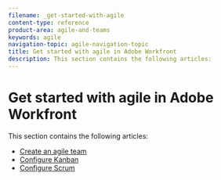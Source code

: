 ```yaml
---
filename: _get-started-with-agile
content-type: reference
product-area: agile-and-teams
keywords: agile
navigation-topic: agile-navigation-topic
title: Get started with agile in Adobe Workfront
description: This section contains the following articles:
---
```


# Get started with agile in Adobe Workfront

This section contains the following articles:

* [Create an agile team](../../agile/get-started-with-agile-in-workfront/create-an-agile-team.md) 
* [Configure Kanban](../../agile/get-started-with-agile-in-workfront/configure-kanban.md) 
* [Configure Scrum](../../agile/get-started-with-agile-in-workfront/configure-scrum.md)

